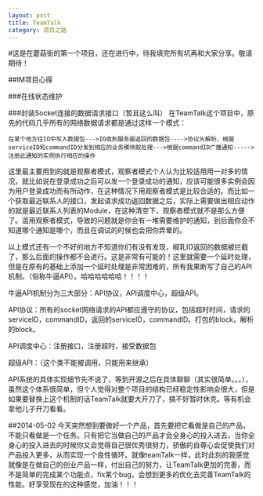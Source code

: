 ```yaml
---
layout: post
title: TeamTalk
category: 项目之路
---
```


#这是在蘑菇街的第一个项目，还在进行中，待我填完所有坑再和大家分享。敬请期待！

##IM项目心得

###在线状态维护

###封装Socket连接的数据请求接口（暂且这么叫）
在TeamTalk这个项目中，原先的代码几乎所有的网络数据请求都是通过这样一个模式：
	
	在某个地方往IO中写入数据包--->IO收到服务器返回的数据包---->协议头解析，根据serviceID和commandID分发到相应的业务模块取处理--->根据commandID广播通知----->注册此通知的实例执行相应的操作
	
这里最主要用到的就是观察者模式，观察者模式个人认为比较适用用一对多的情况，就比如说在登录成功之后可以发一个登录成功的通知，应该可能很多实例会因为用户登录成功而有所动作，在这种情况下用观察者模式是比较合适的。而比如一个获取最近联系人的接口，发起请求成功返回数据之后，实际上需要做出相应动作的就是最近联系人列表的Module，在这种清空下，观察者模式就不是那么方便了。滥用观察者模式，导致的问题就是你会有一堆需要维护的通知，到后面你会不知道哪个通知是哪个，而且在调试的时候也会把你弄晕的。

以上模式还有一个不好的地方不知道你们有没有发现，椒乳IO返回的数据被拦截了，那么后面的操作都不会进行。这是非常有可能的！这里就需要一个延时处理，但是在原有的基础上添加一个延时处理是非常困难的，所有我果断写了自己的API机制。（俗称牛逼API）。哈哈哈哈哈哈！！！！

牛逼API机制分为三大部分：API协议，API调度中心，超级API。

API协议：所有的socket网络请求的API都应遵守的协议，包括超时时间，请求的serviceID，commandID，返回的serviceID，commandID。打包的block，解析的block。
	
API调度中心：注册接口，注册超时，接受数据包

超级API：（这个类不能被调用，只能用来继承）

API系统的具体实现细节先不说了，等到开源之后在具体聊聊（其实很简单。。。），虽然这个体系很简单，但个人觉得对整个项目的结构已经稳定性影响会很大，但是如果要替换上这个机制的话TeamTalk就要大开刀了，搞不好暂时休克。等有机会拿他儿子开刀看看。

##2014-05-02
今天突然想到要做好一个产品，首先要把它看做是自己的产品，不能只看做是一个任务。只有把它当做自己的产品才会全身心的投入进去，当你全身心的投入进去的时候你又会觉得自己很优秀很努力，骄傲的自尊心会促使我们对产品投入更多，从而实现一个良性循环。就像teamTalk一样，此时此刻的我感觉就像是在做自己的创业产品一样，付出自己的努力，让TeamTalk更加的完善，而不是简单的完成某个功能点，fix某个bug，会想到更多的优化去完善TeamTalk的性能。好享受现在的这种感觉，加油！！！